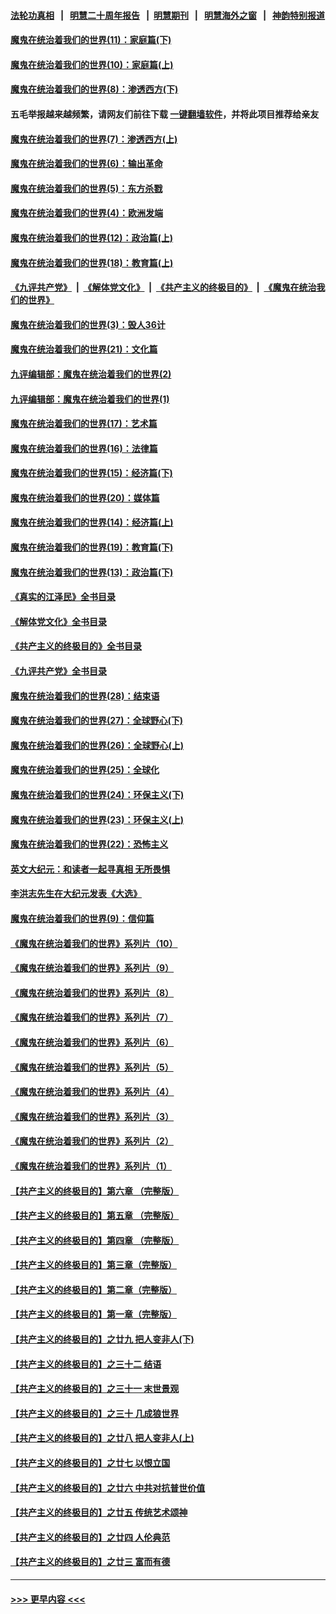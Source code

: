 #### [法轮功真相](https://github.com/gfw-breaker/truth/blob/master/README.md?t=0) &nbsp;&nbsp;|&nbsp;&nbsp; [明慧二十周年报告](https://github.com/gfw-breaker/mh-reports/blob/master/README.md?t=0) &nbsp;&nbsp;|&nbsp;&nbsp;[明慧期刊](https://github.com/gfw-breaker/mh-qikan) &nbsp;&nbsp;|&nbsp;&nbsp; [明慧海外之窗](https://github.com/gfw-breaker/mh-news/blob/master/README.md?t=0) &nbsp;&nbsp;|&nbsp;&nbsp; [神韵特别报道](https://github.com/gfw-breaker/mh-news/blob/master/shenyun.md?t=0)
#### [魔鬼在统治着我们的世界(11)：家庭篇(下)](../pages/nsc422/n10440961.md?t=11250350) 
#### [魔鬼在统治着我们的世界(10)：家庭篇(上)](../pages/nsc422/n10435448.md?t=11250350) 
#### [魔鬼在统治着我们的世界(8)：渗透西方(下)](../pages/nsc422/n10429603.md?t=11250350) 
#### 五毛举报越来越频繁，请网友们前往下载 [一键翻墙软件](https://github.com/gfw-breaker/ssr-accounts)，并将此项目推荐给亲友
#### [魔鬼在统治着我们的世界(7)：渗透西方(上)](../pages/nsc422/n10426013.md?t=11250350) 
#### [魔鬼在统治着我们的世界(6)：输出革命](../pages/nsc422/n10421536.md?t=11250350) 
#### [魔鬼在统治着我们的世界(5)：东方杀戮](../pages/nsc422/n10417707.md?t=11250350) 
#### [魔鬼在统治着我们的世界(4)：欧洲发端](../pages/nsc422/n10414890.md?t=11250350) 
#### [魔鬼在统治着我们的世界(12)：政治篇(上)](../pages/nsc422/n10444576.md?t=11250350) 
#### [魔鬼在统治着我们的世界(18)：教育篇(上)](../pages/nsc422/n10526970.md?t=11250350) 
#### [《九评共产党》](https://github.com/begood0513/9ping.md/blob/master/README.md) &nbsp;|&nbsp; [《解体党文化》](../../../../jtdwh.md/blob/master/README.md)  &nbsp;|&nbsp; [《共产主义的终极目的》](../../../../gczydzjmd.md/blob/master/README.md) &nbsp;|&nbsp; [《魔鬼在统治我们的世界》](../../../../mgztzwmdsj.md/blob/master/README.md) 
#### [魔鬼在统治着我们的世界(3)：毁人36计](../pages/nsc422/n10411583.md?t=11250350) 
#### [魔鬼在统治着我们的世界(21)：文化篇](../pages/nsc422/n10597706.md?t=11250350) 
#### [九评编辑部：魔鬼在统治着我们的世界(2)](../pages/nsc422/n10410036.md?t=11250350) 
#### [九评编辑部：魔鬼在统治着我们的世界(1)](../pages/nsc422/n10406825.md?t=11250350) 
#### [魔鬼在统治着我们的世界(17)：艺术篇](../pages/nsc422/n10499093.md?t=11250350) 
#### [魔鬼在统治着我们的世界(16)：法律篇](../pages/nsc422/n10485969.md?t=11250350) 
#### [魔鬼在统治着我们的世界(15)：经济篇(下)](../pages/nsc422/n10469975.md?t=11250350) 
#### [魔鬼在统治着我们的世界(20)：媒体篇](../pages/nsc422/n10586579.md?t=11250350) 
#### [魔鬼在统治着我们的世界(14)：经济篇(上)](../pages/nsc422/n10457370.md?t=11250350) 
#### [魔鬼在统治着我们的世界(19)：教育篇(下)](../pages/nsc422/n10564808.md?t=11250350) 
#### [魔鬼在统治着我们的世界(13)：政治篇(下)](../pages/nsc422/n10448270.md?t=11250350) 
#### [《真实的江泽民》全书目录](../pages/nsc422/n13721399.md?t=11250350) 
#### [《解体党文化》全书目录](../pages/nsc422/n13721157.md?t=11250350) 
#### [《共产主义的终极目的》全书目录](../pages/nsc422/n13721048.md?t=11250350) 
#### [《九评共产党》全书目录](../pages/nsc422/n13708085.md?t=11250350) 
#### [魔鬼在统治着我们的世界(28)：结束语](../pages/nsc422/n10936246.md?t=11250350) 
#### [魔鬼在统治着我们的世界(27)：全球野心(下)](../pages/nsc422/n10928319.md?t=11250350) 
#### [魔鬼在统治着我们的世界(26)：全球野心(上)](../pages/nsc422/n10900318.md?t=11250350) 
#### [魔鬼在统治着我们的世界(25)：全球化](../pages/nsc422/n10788205.md?t=11250350) 
#### [魔鬼在统治着我们的世界(24)：环保主义(下)](../pages/nsc422/n10695307.md?t=11250350) 
#### [魔鬼在统治着我们的世界(23)：环保主义(上)](../pages/nsc422/n10688613.md?t=11250350) 
#### [魔鬼在统治着我们的世界(22)：恐怖主义](../pages/nsc422/n10614727.md?t=11250350) 
#### [英文大纪元：和读者一起寻真相 无所畏惧](../pages/nsc422/n12542027.md?t=11250350) 
#### [李洪志先生在大纪元发表《大选》](../pages/nsc422/n12534746.md?t=11250350) 
#### [魔鬼在统治着我们的世界(9)：信仰篇](../pages/nsc422/n10432159.md?t=11250350) 
#### [《魔鬼在统治着我们的世界》系列片（10）](../pages/nsc422/n12292670.md?t=11250350) 
#### [《魔鬼在统治着我们的世界》系列片（9）](../pages/nsc422/n12290859.md?t=11250350) 
#### [《魔鬼在统治着我们的世界》系列片（8）](../pages/nsc422/n12287445.md?t=11250350) 
#### [《魔鬼在统治着我们的世界》系列片（7）](../pages/nsc422/n12283425.md?t=11250350) 
#### [《魔鬼在统治着我们的世界》系列片（6）](../pages/nsc422/n12282314.md?t=11250350) 
#### [《魔鬼在统治着我们的世界》系列片（5）](../pages/nsc422/n12281419.md?t=11250350) 
#### [《魔鬼在统治着我们的世界》系列片（4）](../pages/nsc422/n12274024.md?t=11250350) 
#### [《魔鬼在统治着我们的世界》系列片（3）](../pages/nsc422/n12271322.md?t=11250350) 
#### [《魔鬼在统治着我们的世界》系列片（2）](../pages/nsc422/n12269049.md?t=11250350) 
#### [《魔鬼在统治着我们的世界》系列片（1）](../pages/nsc422/n12267575.md?t=11250350) 
#### [【共产主义的终极目的】第六章 （完整版）](../pages/nsc422/n11428913.md?t=11250350) 
#### [【共产主义的终极目的】第五章 （完整版）](../pages/nsc422/n11428912.md?t=11250350) 
#### [【共产主义的终极目的】第四章 （完整版）](../pages/nsc422/n11428907.md?t=11250350) 
#### [【共产主义的终极目的】第三章（完整版）](../pages/nsc422/n11428848.md?t=11250350) 
#### [【共产主义的终极目的】第二章（完整版）](../pages/nsc422/n11428831.md?t=11250350) 
#### [【共产主义的终极目的】第一章（完整版）](../pages/nsc422/n11417651.md?t=11250350) 
#### [【共产主义的终极目的】之廿九 把人变非人(下)](../pages/nsc422/n11344140.md?t=11250350) 
#### [【共产主义的终极目的】之三十二 结语](../pages/nsc422/n11360535.md?t=11250350) 
#### [【共产主义的终极目的】之三十一 末世景观](../pages/nsc422/n11351129.md?t=11250350) 
#### [【共产主义的终极目的】之三十 几成狼世界](../pages/nsc422/n11348280.md?t=11250350) 
#### [【共产主义的终极目的】之廿八 把人变非人(上)](../pages/nsc422/n11340492.md?t=11250350) 
#### [【共产主义的终极目的】之廿七 以恨立国](../pages/nsc422/n11336944.md?t=11250350) 
#### [【共产主义的终极目的】之廿六 中共对抗普世价值](../pages/nsc422/n11324785.md?t=11250350) 
#### [【共产主义的终极目的】之廿五 传统艺术颂神](../pages/nsc422/n11296396.md?t=11250350) 
#### [【共产主义的终极目的】之廿四 人伦典范](../pages/nsc422/n11296397.md?t=11250350) 
#### [【共产主义的终极目的】之廿三 富而有德](../pages/nsc422/n11283598.md?t=11250350) 

----
#### [ >>> 更早内容 <<< ](../indexes/nsc422-earlier.md)
